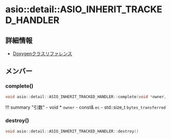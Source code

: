# asio::detail::ASIO_INHERIT_TRACKED_HANDLER



## 詳細情報

- [Doxygenクラスリファレンス](https://lang-ship.com/reference/ESP32/latest/classasio_1_1detail_1_1_a_s_i_o___i_n_h_e_r_i_t___t_r_a_c_k_e_d___h_a_n_d_l_e_r.html)

## メンバー



### complete()



```c
void asio::detail::ASIO_INHERIT_TRACKED_HANDLER::complete(void *owner, const asio::error_code &ec, std::size_t bytes_transferred)
```

!!! summary "引数"
	- void * `owner` 
	- const& `ec` 
	- std::size_t `bytes_transferred` 



### destroy()



```c
void asio::detail::ASIO_INHERIT_TRACKED_HANDLER::destroy()
```



